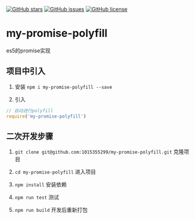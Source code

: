 
[![GitHub stars](https://img.shields.io/github/stars/1015355299/my-promise-polyfill)](https://github.com/1015355299/my-promise-polyfill/stargazers) [![GitHub issues](https://img.shields.io/github/issues/1015355299/my-promise-polyfill)](https://github.com/1015355299/my-promise-polyfill/issues) [![GitHub license](https://img.shields.io/github/license/1015355299/my-promise-polyfill)](https://github.com/1015355299/my-promise-polyfill/blob/main/LICENSE)
# my-promise-polyfill

es5的promise实现

## 项目中引入

1. 安装 `npm i my-promise-polyfill --save`


2. 引入

```js
// 自动进行polyfill
require('my-promise-polyfill')
```

## 二次开发步骤

1. `git clone git@github.com:1015355299/my-promise-polyfill.git` 克隆项目

2. `cd my-promise-polyfill` 进入项目

3. `npm install` 安装依赖

4. `npm run test` 测试

5. `npm run build` 开发后重新打包
